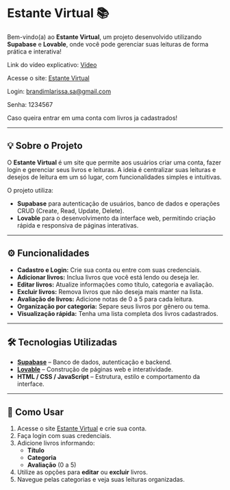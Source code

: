 # Estante Virtual 📚

Bem-vindo(a) ao **Estante Virtual**, um projeto desenvolvido utilizando **Supabase** e **Lovable**, onde você pode gerenciar suas leituras de forma prática e interativa!

Link do vídeo explicativo: [Vídeo](https://youtu.be/lfmLR-T9ZjM)

Acesse o site: [Estante Virtual](https://larissas-library.lovable.app)

Login: brandimlarissa.sa@gmail.com

Senha: 1234567

Caso queira entrar em uma conta com livros ja cadastrados!

---

## 💡 Sobre o Projeto

O **Estante Virtual** é um site que permite aos usuários criar uma conta, fazer login e gerenciar seus livros e leituras. A ideia é centralizar suas leituras e desejos de leitura em um só lugar, com funcionalidades simples e intuitivas.

O projeto utiliza:
- **Supabase** para autenticação de usuários, banco de dados e operações CRUD (Create, Read, Update, Delete).
- **Lovable** para o desenvolvimento da interface web, permitindo criação rápida e responsiva de páginas interativas.

---

## ⚙️ Funcionalidades

- **Cadastro e Login:** Crie sua conta ou entre com suas credenciais.
- **Adicionar livros:** Inclua livros que você está lendo ou deseja ler.
- **Editar livros:** Atualize informações como título, categoria e avaliação.
- **Excluir livros:** Remova livros que não deseja mais manter na lista.
- **Avaliação de livros:** Adicione notas de 0 a 5 para cada leitura.
- **Organização por categoria:** Separe seus livros por gênero ou tema.
- **Visualização rápida:** Tenha uma lista completa dos livros cadastrados.

---

## 🛠 Tecnologias Utilizadas

- **[Supabase](https://supabase.com/)** – Banco de dados, autenticação e backend.
- **[Lovable](https://lovable.dev/)** – Construção de páginas web e interatividade.
- **HTML / CSS / JavaScript** – Estrutura, estilo e comportamento da interface.

---

## 🚀 Como Usar

1. Acesse o site [Estante Virtual](https://larissas-library.lovable.app) e crie sua conta.
2. Faça login com suas credenciais.
3. Adicione livros informando:
   - **Título**
   - **Categoria**
   - **Avaliação** (0 a 5)
4. Utilize as opções para **editar** ou **excluir** livros.
5. Navegue pelas categorias e veja suas leituras organizadas.
